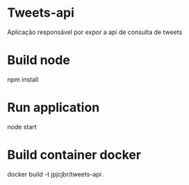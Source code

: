 # Tweets-api
Aplicação responsável por expor a api de consulta de tweets

# Build node
npm install

# Run application
node start

# Build container docker
docker build -t jpjcjbr/tweets-api .